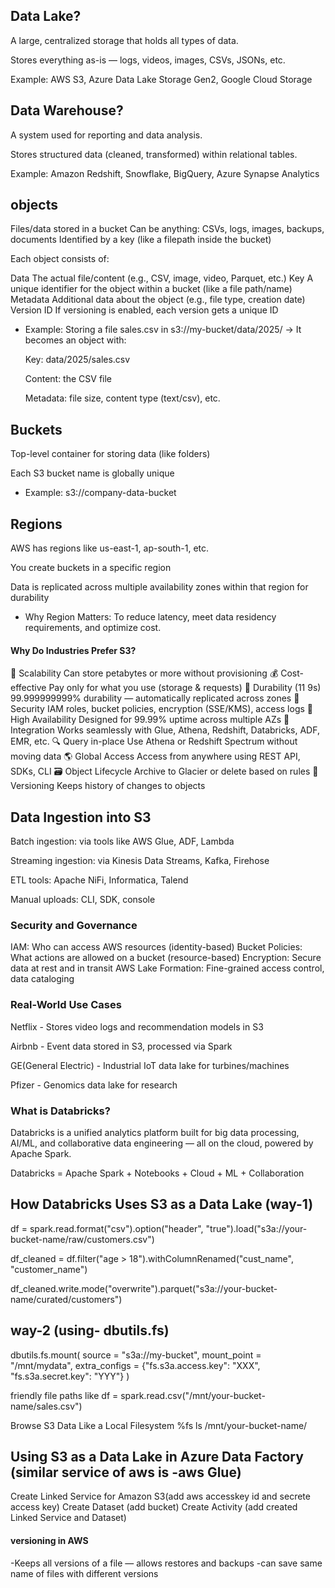 ## Data Lake?

A large, centralized storage that holds all types of data.

Stores everything as-is — logs, videos, images, CSVs, JSONs, etc.

Example: AWS S3, Azure Data Lake Storage Gen2, Google Cloud Storage

## Data Warehouse?

A system used for reporting and data analysis.

Stores structured data (cleaned, transformed) within relational tables.

Example: Amazon Redshift, Snowflake, BigQuery, Azure Synapse Analytics

## objects
Files/data stored in a bucket
Can be anything: CSVs, logs, images, backups, documents
Identified by a key (like a filepath inside the bucket)

Each object consists of:

Data	      The actual file/content (e.g., CSV, image, video, Parquet, etc.)
Key	      A unique identifier for the object within a bucket (like a file path/name)
Metadata	Additional data about the object (e.g., file type, creation date)
Version ID	If versioning is enabled, each version gets a unique ID

- Example: 
Storing a file sales.csv in s3://my-bucket/data/2025/ →
It becomes an object with:

    Key: data/2025/sales.csv

    Content: the CSV file

    Metadata: file size, content type (text/csv), etc.

## Buckets 

Top-level container for storing data (like folders)

Each S3 bucket name is globally unique

- Example: s3://company-data-bucket

##  Regions

AWS has regions like us-east-1, ap-south-1, etc.

You create buckets in a specific region

Data is replicated across multiple availability zones within that region for durability

- Why Region Matters:
To reduce latency, meet data residency requirements, and optimize cost.

####  Why Do Industries Prefer S3?

🔁 Scalability	Can store petabytes or more without provisioning
💰 Cost-effective	Pay only for what you use (storage & requests)
🧱 Durability (11 9s)	99.999999999% durability — automatically replicated across zones
🔐 Security	IAM roles, bucket policies, encryption (SSE/KMS), access logs
🔄 High Availability	Designed for 99.99% uptime across multiple AZs
🚀 Integration	Works seamlessly with Glue, Athena, Redshift, Databricks, ADF, EMR, etc.
🔍 Query in-place	Use Athena or Redshift Spectrum without moving data
🌎 Global Access	Access from anywhere using REST API, SDKs, CLI
🗃️ Object Lifecycle	Archive to Glacier or delete based on rules
🔄 Versioning	Keeps history of changes to objects

## Data Ingestion into S3

Batch ingestion: via tools like AWS Glue, ADF, Lambda

Streaming ingestion: via Kinesis Data Streams, Kafka, Firehose

ETL tools: Apache NiFi, Informatica, Talend

Manual uploads: CLI, SDK, console

### Security and Governance

IAM:	                      Who can access AWS resources (identity-based)
Bucket Policies:	          What actions are allowed on a bucket (resource-based)
Encryption:	                Secure data at rest and in transit
AWS Lake Formation:	    Fine-grained access control, data cataloging

###  Real-World Use Cases
Netflix - Stores video logs and recommendation models in S3

Airbnb - Event data stored in S3, processed via Spark

GE(General Electric) - Industrial IoT data lake for turbines/machines

Pfizer - Genomics data lake for research

### What is Databricks?

Databricks is a unified analytics platform built for big data processing, AI/ML, and collaborative data engineering — all on the cloud, powered by Apache Spark.

Databricks = Apache Spark + Notebooks + Cloud + ML + Collaboration

## How Databricks Uses S3 as a Data Lake (way-1)

df = spark.read.format("csv").option("header", "true").load("s3a://your-bucket-name/raw/customers.csv")

df_cleaned = df.filter("age > 18").withColumnRenamed("cust_name", "customer_name")

df_cleaned.write.mode("overwrite").parquet("s3a://your-bucket-name/curated/customers")

## way-2 (using- dbutils.fs) 

dbutils.fs.mount(
  source = "s3a://my-bucket",
  mount_point = "/mnt/mydata",
  extra_configs = {"fs.s3a.access.key": "XXX", "fs.s3a.secret.key": "YYY"}
)


friendly file paths like 
df = spark.read.csv("/mnt/your-bucket-name/sales.csv")

Browse S3 Data Like a Local Filesystem 
%fs ls /mnt/your-bucket-name/

## Using S3 as a Data Lake in Azure Data Factory (similar service of aws is -aws Glue)

Create Linked Service for Amazon S3(add aws accesskey id and secrete access key)
Create Dataset (add bucket)
Create Activity (add created Linked Service and Dataset)

#### versioning in AWS 
-Keeps all versions of a file — allows restores and backups
-can save same name of files with different versions
